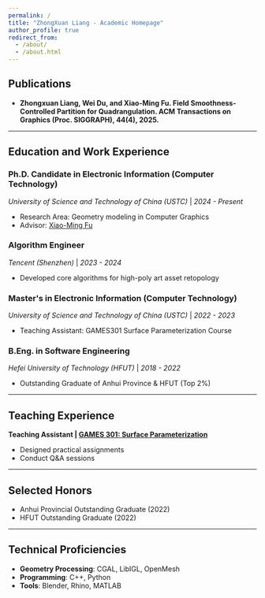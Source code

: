```yaml
---
permalink: /
title: "ZhongXuan Liang - Academic Homepage"
author_profile: true
redirect_from: 
  - /about/
  - /about.html
---
```



## Publications
- **Zhongxuan Liang, Wei Du, and Xiao-Ming Fu. Field Smoothness-Controlled Partition for Quadrangulation. ACM Transactions on Graphics (Proc. SIGGRAPH), 44(4), 2025.**

---

## Education and Work Experience 

### Ph.D. Candidate in Electronic Information (Computer Technology)  
*University of Science and Technology of China (USTC)* | *2024 - Present*  
- Research Area: Geometry modeling in Computer Graphics  
- Advisor:  [Xiao-Ming Fu](URL "https://ustc-gcl-f.github.io/")

### Algorithm Engineer  
*Tencent (Shenzhen)* | *2023 - 2024*  
- Developed core algorithms for high-poly art asset retopology  

### Master's in Electronic Information (Computer Technology)  
*University of Science and Technology of China (USTC)* | *2022 - 2023*  
- Teaching Assistant: GAMES301 Surface Parameterization Course  

### B.Eng. in Software Engineering  
*Hefei University of Technology (HFUT)* | *2018 - 2022*  
- Outstanding Graduate of Anhui Province & HFUT (Top 2%)  

---

## Teaching Experience  
**Teaching Assistant |​ [GAMES 301: Surface Parameterization](URL "http://staff.ustc.edu.cn/~renjiec/GAMES301/index.html")**
- Designed practical assignments
- ​​Conduct Q&A sessions​
---

## Selected Honors  
- Anhui Provincial Outstanding Graduate (2022)  
- HFUT Outstanding Graduate (2022)  

---

## Technical Proficiencies  
- **Geometry Processing**: CGAL, LibIGL, OpenMesh  
- **Programming**: C++, Python  
- **Tools**: Blender, Rhino, MATLAB  
